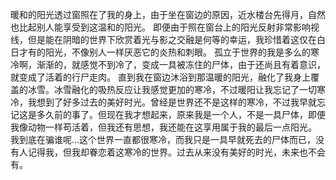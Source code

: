 暖和的阳光透过窗照在了我的身上，由于坐在窗边的原因，近水楼台先得月，自然也比起别人能享受到这温和的阳光。
即便由于照在窗台上的阳光反射非常影响视线，但是能在阴暗的世界下欣赏着光与影之交融是何等的幸运，我珍惜着这仅在白日才有的阳光，不像别人一样厌恶它的炎热和刺眼。
孤立于世界的我是多么的寒冷啊，渐渐的，就感觉不到冷了，变成一具被冻住的尸体，由于还尚且有着意识，就变成了活着的行尸走肉。
直到我在窗边沐浴到那温暖的阳光，融化了我身上覆盖的冰雪。冰雪融化的吸热反应让我感觉更加的寒冷，不过暖阳让我忘记了一切寒冷，我想到了好多过去的美好时光。曾经是世界还不是这样的寒冷，不过我早就忘记这是多久前的事了。但现在我才想起来，原来我是一个人，不是一具尸体，即便我像动物一样苟活着，但我还有思想，我还能在这享用属于我的最后一点阳光。
我到底在骗谁呢…这个世界一直都很寒冷，而我只是一具早就死去的尸体而已，没有人记得我，但我却眷恋着这寒冷的世界。过去从来没有美好的时光，未来也不会有。